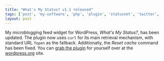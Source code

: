 ```yaml
---
title: "What's My Status? v1.1 released"
tags: ['post', 'my-software', 'php', 'plugin', 'statusnet', 'twitter', 'wordpress']
layout: post
---
```


My microblogging feed widget for WordPress, *What's My Status?*, has
been updated. The plugin now uses `curl` for its main retrieval
mechanism, with standard URL `fopen` as the fallback. Additionally, the
*Reset cache* command has been fixed. You can [grab the
plugin](http://wordpress.org/extend/plugins/whats-my-status/) for
yourself over at the [wordpress.org](http://wordpress.org/) site.
